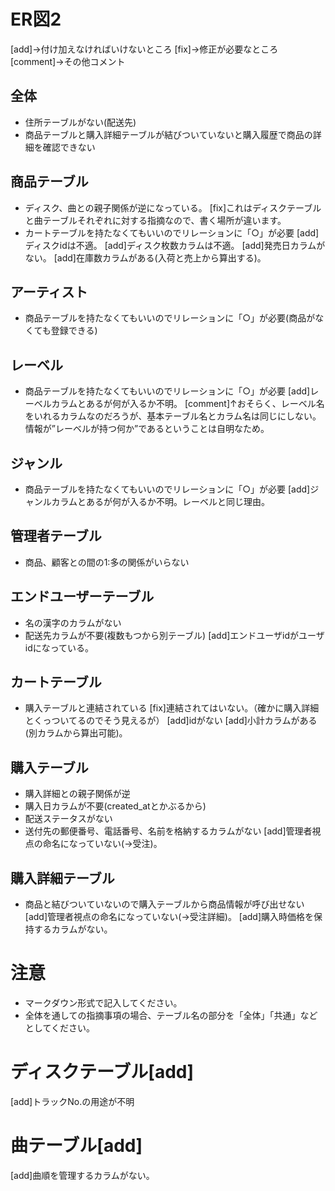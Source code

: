 # ER図2

[add]→付け加えなければいけないところ
[fix]→修正が必要なところ
[comment]→その他コメント

## 全体
- 住所テーブルがない(配送先)
- 商品テーブルと購入詳細テーブルが結びついていないと購入履歴で商品の詳細を確認できない

## 商品テーブル
- ディスク、曲との親子関係が逆になっている。
[fix]これはディスクテーブルと曲テーブルそれぞれに対する指摘なので、書く場所が違います。
- カートテーブルを持たなくてもいいのでリレーションに「○」が必要
[add]ディスクidは不適。
[add]ディスク枚数カラムは不適。
[add]発売日カラムがない。
[add]在庫数カラムがある(入荷と売上から算出する)。

## アーティスト
- 商品テーブルを持たなくてもいいのでリレーションに「○」が必要(商品がなくても登録できる)

## レーベル
- 商品テーブルを持たなくてもいいのでリレーションに「○」が必要
[add]レーベルカラムとあるが何が入るか不明。
[comment]↑おそらく、レーベル名をいれるカラムなのだろうが、基本テーブル名とカラム名は同じにしない。情報が”レーベルが持つ何か”であるということは自明なため。

## ジャンル
- 商品テーブルを持たなくてもいいのでリレーションに「○」が必要
[add]ジャンルカラムとあるが何が入るか不明。レーベルと同じ理由。

## 管理者テーブル
- 商品、顧客との間の1:多の関係がいらない

## エンドユーザーテーブル
- 名の漢字のカラムがない
- 配送先カラムが不要(複数もつから別テーブル)
[add]エンドユーザidがユーザidになっている。

## カートテーブル
- 購入テーブルと連結されている
[fix]連結されてはいない。（確かに購入詳細とくっついてるのでそう見えるが）
[add]idがない
[add]小計カラムがある(別カラムから算出可能)。

## 購入テーブル
- 購入詳細との親子関係が逆
- 購入日カラムが不要(created_atとかぶるから)
- 配送ステータスがない
- 送付先の郵便番号、電話番号、名前を格納するカラムがない
[add]管理者視点の命名になっていない(→受注)。

## 購入詳細テーブル
- 商品と結びついていないので購入テーブルから商品情報が呼び出せない
[add]管理者視点の命名になっていない(→受注詳細)。
[add]購入時価格を保持するカラムがない。

# 注意
* マークダウン形式で記入してください。
* 全体を通しての指摘事項の場合、テーブル名の部分を「全体」「共通」などとしてください。

# ディスクテーブル[add]
[add]トラックNo.の用途が不明

# 曲テーブル[add]
[add]曲順を管理するカラムがない。

